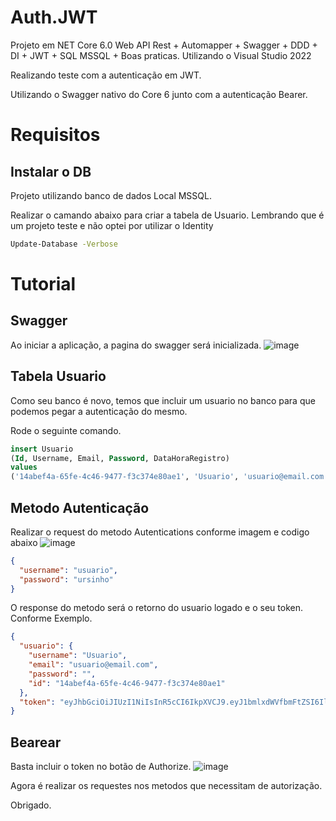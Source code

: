 # Auth.JWT

Projeto em NET Core 6.0 Web API Rest + Automapper + Swagger + DDD + DI + JWT + SQL MSSQL + Boas praticas. Utilizando o Visual Studio 2022

Realizando teste com a autenticação em JWT.

Utilizando o Swagger nativo do Core 6 junto com a autenticação Bearer.

# Requisitos
## Instalar o DB

Projeto utilizando banco de dados Local MSSQL.

Realizar o camando abaixo para criar a tabela de Usuario. Lembrando que é um projeto teste e não optei por utilizar o Identity
```bash
Update-Database -Verbose
```

# Tutorial

## Swagger
Ao iniciar a aplicação, a pagina do swagger será inicializada.
![image](https://user-images.githubusercontent.com/47647813/143149873-9d850532-3fc0-4ad2-add1-e661431f1d0c.png)

## Tabela Usuario
Como seu banco é novo, temos que incluir um usuario no banco para que podemos pegar a autenticação do mesmo.

Rode o seguinte comando.
```sql
insert Usuario 
(Id, Username, Email, Password, DataHoraRegistro)
values 
('14abef4a-65fe-4c46-9477-f3c374e80ae1', 'Usuario', 'usuario@email.com', 'ursinho', GETDATE());
```

## Metodo Autenticação
Realizar o request do metodo Autentications conforme imagem e codigo abaixo
![image](https://user-images.githubusercontent.com/47647813/143150504-37df73b0-4a7b-42e3-a8ea-93181b526aaa.png)

```json
{
  "username": "usuario",
  "password": "ursinho"
}
```

O response do metodo será o retorno do usuario logado e o seu token. Conforme Exemplo.
```json
{
  "usuario": {
    "username": "Usuario",
    "email": "usuario@email.com",
    "password": "",
    "id": "14abef4a-65fe-4c46-9477-f3c374e80ae1"
  },
  "token": "eyJhbGciOiJIUzI1NiIsInR5cCI6IkpXVCJ9.eyJ1bmlxdWVfbmFtZSI6IlVzdWFyaW8iLCJyb2xlIjoiZW1wbG95ZWUiLCJuYmYiOjE2Mzc3MTQyNTcsImV4cCI6MTYzNzcxNTQ1NywiaWF0IjoxNjM3NzE0MjU3LCJpc3MiOiJCaWRvaWFDb3JwIiwiYXVkIjoiQmlkb2lhQXVkaWVuY2UifQ.JGJ3NUson_mHQcVHgqXuCC2iS_mMInhqElpwWisVJIk"
}
```
## Bearear

Basta incluir o token no botão de Authorize.
![image](https://user-images.githubusercontent.com/47647813/143150721-8f88a592-5fdd-407f-b212-bbc41fd39184.png)

Agora é realizar os requestes nos metodos que necessitam de autorização.

Obrigado.
